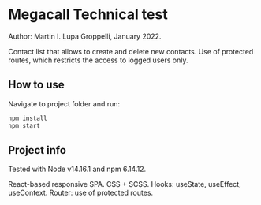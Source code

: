 # Megacall Technical test

Author: Martin I. Lupa Groppelli, January 2022.

Contact list that allows to create and delete new contacts. Use of protected routes, which restricts the access to logged users only.

## How to use

Navigate to project folder and run:

```bash
npm install
npm start
```

## Project info

Tested with Node v14.16.1 and npm 6.14.12.

React-based responsive SPA.
CSS + SCSS.
Hooks: useState, useEffect, useContext.
Router: use of protected routes.
